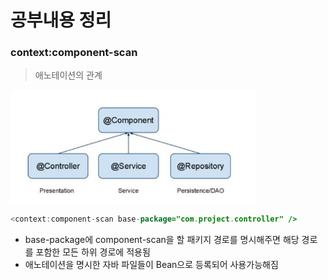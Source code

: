 # 공부내용 정리

### context:component-scan

>  애노테이션의 관계

<img src="./image/component.PNG" style="zoom:67%;" />

```java
<context:component-scan base-package="com.project.controller" />
```

- base-package에 component-scan을 할 패키지 경로를 명시해주면 해당 경로를 포함한 모든 하위 경로에 적용됨
- 애노테이션을 명시한 자바 파일들이 Bean으로 등록되어 사용가능해짐
